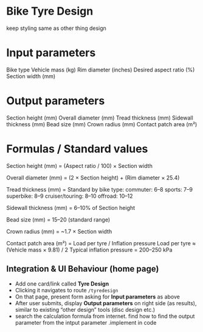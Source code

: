# Bike Tyre Design
keep styling same as other thing design 

# Input parameters
Bike type
Vehicle mass (kg)
Rim diameter (inches)
Desired aspect ratio (%)
Section width (mm)

# Output parameters
Section height (mm)
Overall diameter (mm)
Tread thickness (mm)
Sidewall thickness (mm)
Bead size (mm)
Crown radius (mm)
Contact patch area (m²)

# Formulas / Standard values
Section height (mm)     = (Aspect ratio / 100) × Section width

Overall diameter (mm)   = (2 × Section height) + (Rim diameter × 25.4)

Tread thickness (mm)    = Standard by bike type:
                          commuter: 6–8
                          sports: 7–9
                          superbike: 8–9
                          cruiser/touring: 8–10
                          offroad: 10–12

Sidewall thickness (mm) = 6–10% of Section height

Bead size (mm)          = 15–20 (standard range)

Crown radius (mm)       = ~1.7 × Section width

Contact patch area (m²) = Load per tyre / Inflation pressure
                          Load per tyre ≈ (Vehicle mass × 9.81) / 2
                          Typical inflation pressure = 200–250 kPa


## Integration & UI Behaviour (home page)

- Add one card/link called **Tyre Design**
- Clicking it navigates to route `/tyredesign`
- On that page, present form asking for **Input parameters** as above
- After user submits, display **Output parameters** on right side (as results), similar to existing “other design” tools (disc design etc.)
- search the calculation formula from internet. find how to find the output parameter from the intput parameter .implement in code 